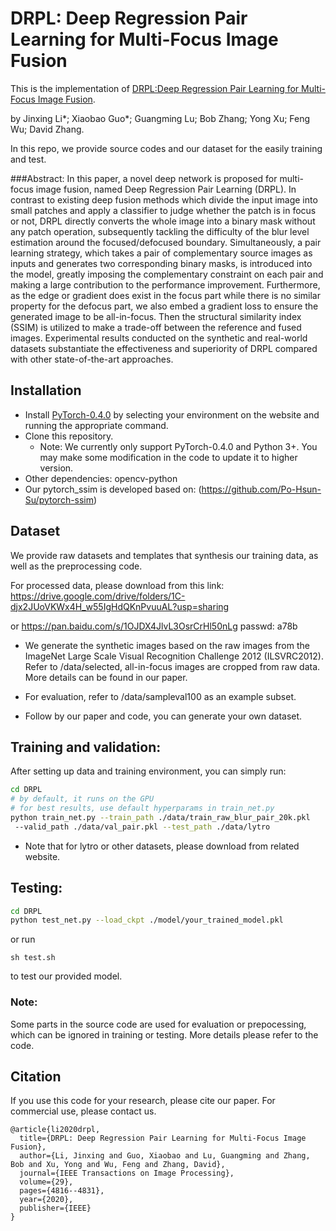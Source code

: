 # DRPL: Deep Regression Pair Learning for Multi-Focus Image Fusion
This is the implementation of [DRPL:Deep Regression Pair Learning for Multi-Focus Image Fusion](https://ieeexplore.ieee.org/abstract/document/9020016). 

by Jinxing Li*; Xiaobao Guo*; Guangming Lu; Bob Zhang; Yong Xu; Feng Wu; David Zhang.

In this repo, we provide source codes and our dataset for the easily training and test.

###Abstract:
In this paper, a novel deep network is proposed for multi-focus image fusion, 
named Deep Regression Pair Learning (DRPL). In contrast to existing deep fusion
 methods which divide the input image into small patches and apply a classifier 
 to judge whether the patch is in focus or not, DRPL directly converts the whole 
 image into a binary mask without any patch operation, subsequently tackling the difficulty 
 of the blur level estimation around the focused/defocused boundary. Simultaneously, 
 a pair learning strategy, which takes a pair of complementary source images as inputs and 
 generates two corresponding binary masks, is introduced into the model, greatly imposing 
 the complementary constraint on each pair and making a large contribution to the performance 
 improvement. Furthermore, as the edge or gradient does exist in the focus part while there is 
 no similar property for the defocus part, we also embed a gradient loss to ensure the generated 
 image to be all-in-focus. Then the structural similarity index (SSIM) is utilized to make a
 trade-off between the reference and fused images. Experimental results conducted on the 
 synthetic and real-world datasets substantiate the effectiveness and superiority of DRPL 
 compared with other state-of-the-art approaches.
 
## Installation
- Install [PyTorch-0.4.0](http://pytorch.org/) by selecting your environment on the website and running the appropriate command.
- Clone this repository.
  * Note: We currently only support PyTorch-0.4.0 and Python 3+. You may make some modification in the code to update it to higher version.
- Other dependencies: opencv-python
- Our pytorch_ssim is developed based on: (https://github.com/Po-Hsun-Su/pytorch-ssim)

## Dataset

We provide raw datasets and templates that synthesis our training data, as well as the preprocessing code.

For processed data, please download from this link:
https://drive.google.com/drive/folders/1C-djx2JUoVKWx4H_w55IgHdQKnPvuuAL?usp=sharing

or
https://pan.baidu.com/s/1OJDX4JlvL3OsrCrHl50nLg passwd: a78b

- We generate the synthetic images based on the raw images from the ImageNet Large Scale Visual 
Recognition Challenge 2012 (ILSVRC2012). Refer to /data/selected, all-in-focus images are cropped
 from raw data. More details can be found in our paper.

- For evaluation, refer to /data/sampleval100 as an example subset.
- Follow by our paper and code, you can generate your own dataset.

## Training and validation:

After setting up data and training environment, you can simply run:

```bash
cd DRPL
# by default, it runs on the GPU
# for best results, use default hyperparams in train_net.py
python train_net.py --train_path ./data/train_raw_blur_pair_20k.pkl
 --valid_path ./data/val_pair.pkl --test_path ./data/lytro
```
- Note that for lytro or other datasets, please download from related website.

## Testing:
```bash
cd DRPL
python test_net.py --load_ckpt ./model/your_trained_model.pkl
```
or run 
```
sh test.sh 
```
to test our provided model.

### Note:
Some parts in the source code are used for evaluation or prepocessing, 
which can be ignored in training or testing. More details please refer
to the code.

## Citation
If you use this code for your research, please cite our paper. For commercial use, please contact us.
```
@article{li2020drpl,
  title={DRPL: Deep Regression Pair Learning for Multi-Focus Image Fusion},
  author={Li, Jinxing and Guo, Xiaobao and Lu, Guangming and Zhang, Bob and Xu, Yong and Wu, Feng and Zhang, David},
  journal={IEEE Transactions on Image Processing},
  volume={29},
  pages={4816--4831},
  year={2020},
  publisher={IEEE}
}
```